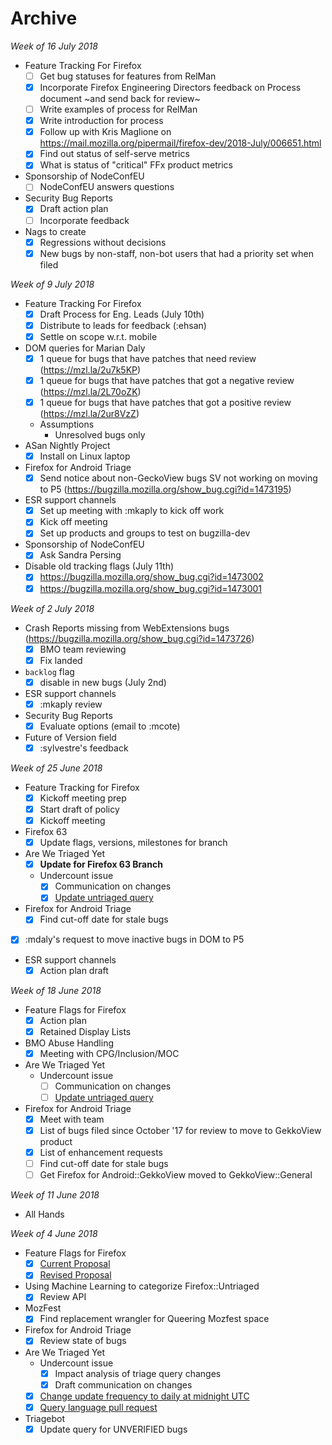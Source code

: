 # Archive

_Week of 16 July 2018_

* Feature Tracking For Firefox
  - [ ] Get bug statuses for features from RelMan
  - [x] Incorporate Firefox Engineering Directors feedback on Process document ~and send back for review~
  - [ ] Write examples of process for RelMan
  - [x] Write introduction for process
  - [x] Follow up with Kris Maglione on https://mail.mozilla.org/pipermail/firefox-dev/2018-July/006651.html
  - [x] Find out status of self-serve metrics
  - [x] What is status of "critical" FFx product metrics
* Sponsorship of NodeConfEU
  - [ ] NodeConfEU answers questions
* Security Bug Reports
  - [x] Draft action plan
  - [ ] Incorporate feedback
* Nags to create
  - [x] Regressions without decisions
  - [x] New bugs by non-staff, non-bot users that had a priority set when filed 

_Week of 9 July 2018_

* Feature Tracking For Firefox
  - [x] Draft Process for Eng. Leads (July 10th)
  - [x] Distribute to leads for feedback (:ehsan)
  - [x] Settle on scope w.r.t. mobile
* DOM queries for Marian Daly
  - [x] 1 queue for bugs that have patches that need review (https://mzl.la/2u7k5KP)
  - [x] 1 queue for bugs that have patches that got a negative review (https://mzl.la/2L70oZK)
  - [x] 1 queue for bugs that have patches that got a positive review (https://mzl.la/2ur8VzZ)
  - Assumptions
    - Unresolved bugs only
* ASan Nightly Project
  - [x] Install on Linux laptop
* Firefox for Android Triage
  - [x] Send notice about non-GeckoView bugs SV not working on moving to P5 (https://bugzilla.mozilla.org/show_bug.cgi?id=1473195)
* ESR support channels
  - [x] Set up meeting with :mkaply to kick off work
  - [x] Kick off meeting
  - [x] Set up products and groups to test on bugzilla-dev
* Sponsorship of NodeConfEU
  - [x] Ask Sandra Persing
* Disable old tracking flags (July 11th)
  - [x] https://bugzilla.mozilla.org/show_bug.cgi?id=1473002
  - [x] https://bugzilla.mozilla.org/show_bug.cgi?id=1473001
  
_Week of 2 July 2018_

* Crash Reports missing from WebExtensions bugs (https://bugzilla.mozilla.org/show_bug.cgi?id=1473726)
  - [x] BMO team reviewing
  - [x] Fix landed
* `backlog` flag
  - [x] disable in new bugs (July 2nd)
* ESR support channels
  - [x] :mkaply review
* Security Bug Reports
  - [x] Evaluate options (email to :mcote)
* Future of Version field 
  - [x] :sylvestre's feedback

_Week of 25 June 2018_

* Feature Tracking for Firefox
  - [x] Kickoff meeting prep
  - [x] Start draft of policy
  - [x] Kickoff meeting
* Firefox 63
  - [x] Update flags, versions, milestones for branch
* Are We Triaged Yet
  - [x] **Update for Firefox 63 Branch**
  * Undercount issue
    - [x] Communication on changes
    - [x] [Update untriaged query](https://github.com/emceeaich/are-we-triaged-yet/issues/41)
* Firefox for Android Triage
  - [x] Find cut-off date for stale bugs
* [x] :mdaly's request to move inactive bugs in DOM to P5
* ESR support channels
  - [x] Action plan draft

_Week of 18 June 2018_

* Feature Flags for Firefox
  - [x] Action plan
  - [x] Retained Display Lists
* BMO Abuse Handling
  - [x] Meeting with CPG/Inclusion/MOC
* Are We Triaged Yet
  * Undercount issue
    - [ ] Communication on changes
    - [ ] [Update untriaged query](https://github.com/emceeaich/are-we-triaged-yet/issues/41)
* Firefox for Android Triage
  - [x] Meet with team
  - [x] List of bugs filed since October '17 for review to move to GekkoView product
  - [x] List of enhancement requests
  - [ ] Find cut-off date for stale bugs
  - [ ] Get Firefox for Android::GekkoView moved to GekkoView::General

_Week of 11 June 2018_

* All Hands

_Week of 4 June 2018_

* Feature Flags for Firefox
  - [x] [Current Proposal](https://github.com/mozilla/bug-handling/blob/master/policy/feature-flags.md)
  - [x] [Revised Proposal](https://docs.google.com/document/d/1_IJh6lp64piz9FH1lWjO1PxTC0bARDJbOLj61_otViA/edit)
* Using Machine Learning to categorize Firefox::Untriaged 
  - [x] Review API
* MozFest
  - [x] Find replacement wrangler for Queering Mozfest space
* Firefox for Android Triage
  - [x] Review state of bugs
* Are We Triaged Yet
  * Undercount issue
    - [x] Impact analysis of triage query changes
    - [x] Draft communication on changes
  - [x] [Change update frequency to daily at midnight UTC](https://github.com/emceeaich/are-we-triaged-yet/issues/35)
  - [x] [Query language pull request](https://github.com/emceeaich/are-we-triaged-yet/pull/36)
* Triagebot
  - [x] Update query for UNVERIFIED bugs 
